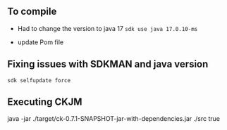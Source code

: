 ## To compile
- Had to change the version to java 17
`sdk use java 17.0.10-ms`

+ update Pom file

## Fixing issues with SDKMAN and java version

`sdk selfupdate force`

## Executing CKJM

java -jar ./target/ck-0.7.1-SNAPSHOT-jar-with-dependencies.jar ./src true

